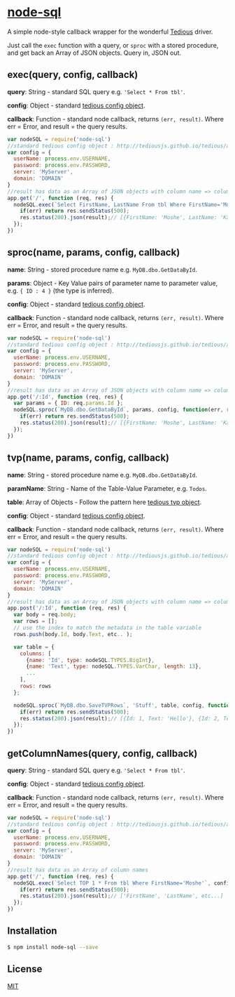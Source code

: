 # [node-sql](https://www.npmjs.com/package/node-sql)

  A simple node-style callback wrapper for the wonderful [Tedious](https://www.npmjs.com/package/tedious) driver.

  Just call the `exec` function with a query, or `sproc` with a stored procedure, and get back an Array of JSON objects.
  Query in, JSON out.

## exec(query, config, callback)
**query**: String - standard SQL query e.g. `'Select * From tbl'`.

**config**: Object - standard [tedious config object](http://tediousjs.github.io/tedious/api-connection.html#function_newConnection).

**callback**: Function - standard node callback, returns `(err, result)`. Where err = Error, and result = the query results.

```js
var nodeSQL = require('node-sql')
//standard tedious config object : http://tediousjs.github.io/tedious/api-connection.html#function_newConnection
var config = {
  userName: process.env.USERNAME,
  password: process.env.PASSWORD,
  server: 'MyServer',
  domain: 'DOMAIN'
}
//result has data as an Array of JSON objects with column name => column value
app.get('/', function (req, res) {
  nodeSQL.exec(`Select FirstName, LastName From tbl Where FirstName='Moshe'`, config, function(err, result){
    if(err) return res.sendStatus(500);
    res.status(200).json(result);// [{FirstName: 'Moshe', LastName: 'Karmel'}]
  });
})
```

## sproc(name, params, config, callback)
**name**: String - stored procedure name e.g. `MyDB.dbo.GetDataById`.

**params**: Object - Key Value pairs of parameter name to parameter value, e.g. `{ ID : 4 }` (the type is inferred).

**config**: Object - standard [tedious config object](http://tediousjs.github.io/tedious/api-connection.html#function_newConnection).

**callback**: Function - standard node callback, returns `(err, result)`. Where err = Error, and result = the query results.

```js
var nodeSQL = require('node-sql')
//standard tedious config object : http://tediousjs.github.io/tedious/api-connection.html#function_newConnection
var config = {
  userName: process.env.USERNAME,
  password: process.env.PASSWORD,
  server: 'MyServer',
  domain: 'DOMAIN'
}
//result has data as an Array of JSON objects with column name => column value
app.get('/:Id', function (req, res) {
  var params = { ID: req.params.Id };
  nodeSQL.sproc(`MyDB.dbo.GetDataById`, params, config, function(err, result){
    if(err) return res.sendStatus(500);
    res.status(200).json(result);// [{FirstName: 'Moshe', LastName: 'Karmel'}]
  });
})
```

## tvp(name, params, config, callback)
**name**: String - stored procedure name e.g. `MyDB.dbo.GetDataById`.

**paramName**: String - Name of the Table-Value Parameter, e.g. `Todos`.

**table**: Array of Objects - Follow the pattern here [tedious tvp object](http://tediousjs.github.io/tedious/parameters.html).

**config**: Object - standard [tedious config object](http://tediousjs.github.io/tedious/api-connection.html#function_newConnection).

**callback**: Function - standard node callback, returns `(err, result)`. Where err = Error, and result = the query results.

```js
var nodeSQL = require('node-sql')
//standard tedious config object : http://tediousjs.github.io/tedious/api-connection.html#function_newConnection
var config = {
  userName: process.env.USERNAME,
  password: process.env.PASSWORD,
  server: 'MyServer',
  domain: 'DOMAIN'
}
//result has data as an Array of JSON objects with column name => column value
app.post('/:Id', function (req, res) {
  var body = req.body;
  var rows = [];
  // use the index to match the metadata in the table variable
  rows.push(body.Id, body.Text, etc.. );

  var table = {
    columns: [
      {name: 'Id', type: nodeSQL.TYPES.BigInt},
      {name: 'Text', type: nodeSQL.TYPES.VarChar, length: 13},
      ...
    ],
    rows: rows
  };

  nodeSQL.sproc(`MyDB.dbo.SaveTVPRows`, 'Stuff', table, config, function(err, result){
    if(err) return res.sendStatus(500);
    res.status(200).json(result);// [{Id: 1, Text: 'Hello'}, {Id: 2, Text: 'World'}]
  });
})
```

## getColumnNames(query, config, callback)
**query**: String - standard SQL query e.g. `'Select * From tbl'`.

**config**: Object - standard [tedious config object](http://tediousjs.github.io/tedious/api-connection.html#function_newConnection).

**callback**: Function - standard node callback, returns `(err, result)`. Where err = Error, and result = the query results.

```js
var nodeSQL = require('node-sql')
//standard tedious config object : http://tediousjs.github.io/tedious/api-connection.html#function_newConnection
var config = {
  userName: process.env.USERNAME,
  password: process.env.PASSWORD,
  server: 'MyServer',
  domain: 'DOMAIN'
}
//result has data as an Array of column names
app.get('/', function (req, res) {
  nodeSQL.exec(`Select TOP 1 * From tbl Where FirstName='Moshe'`, config, function(err, result){
    if(err) return res.sendStatus(500);
    res.status(200).json(result);// ['FirstName', 'LastName', etc...]
  });
})
```

## Installation

```bash
$ npm install node-sql --save
```

## License

  [MIT](LICENSE)
